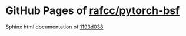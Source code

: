 GitHub Pages of [rafcc/pytorch-bsf](https://github.com/rafcc/pytorch-bsf.git)
===
Sphinx html documentation of [1193d038](https://github.com/rafcc/pytorch-bsf/tree/1193d03887d6a30222e7d0a8b80f1987f80ebb66)
